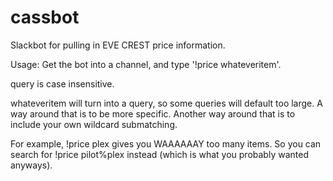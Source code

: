 # cassbot

Slackbot for pulling in EVE CREST price information.

Usage:
Get the bot into a channel, and type '!price whateveritem'.

query is case insensitive.

whateveritem will turn into a query, so some queries will default too large.  A way around
that is to be more specific.  Another way around that is to include your own wildcard
submatching.

For example, !price plex gives you WAAAAAAY too many items.  So you can search for 
!price pilot%plex instead (which is what you probably wanted anyways).

